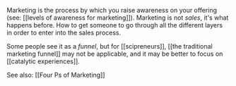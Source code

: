 Marketing is the process by which you raise awareness on your offering (see: [[levels of awareness for marketing]]). Marketing is not *sales*, it's what happens before. How to get someone to go through all the different layers in order to enter into the sales process. 

Some people see it as a *funnel*, but for [[scipreneurs]], [[the traditional marketing funnel]] may not be applicable, and it may be better to focus on [[catalytic experiences]]. 

See also: [[Four Ps of Marketing]]